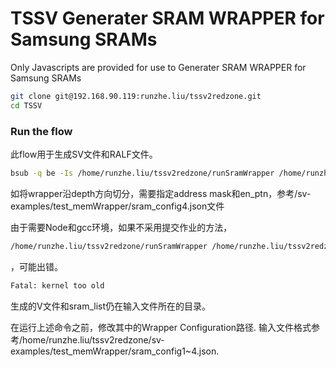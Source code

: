 # TSSV  Generater SRAM WRAPPER for Samsung SRAMs

Only Javascripts are provided for use to Generater SRAM WRAPPER for Samsung SRAMs

```bash
git clone git@192.168.90.119:runzhe.liu/tssv2redzone.git
cd TSSV
```

### Run the flow
此flow用于生成SV文件和RALF文件。
```bash
bsub -q be -Is /home/runzhe.liu/tssv2redzone/runSramWrapper /home/runzhe.liu/tssv2redzone/sv-examples/test_memWrapper/sram_config1.json 
```

如将wrapper沿depth方向切分，需要指定address mask和en_ptn，参考/sv-examples/test_memWrapper/sram_config4.json文件

由于需要Node和gcc环境，如果不采用提交作业的方法，
```bash
/home/runzhe.liu/tssv2redzone/runSramWrapper /home/runzhe.liu/tssv2redzone/sv-examples/test_memWrapper/sram_config1.json 
```
，可能出错。
```bash
Fatal: kernel too old
```
生成的V文件和sram_list仍在输入文件所在的目录。

在运行上述命令之前，修改其中的Wrapper Configuration路径.
输入文件格式参考/home/runzhe.liu/tssv2redzone/sv-examples/test_memWrapper/sram_config1~4.json.



